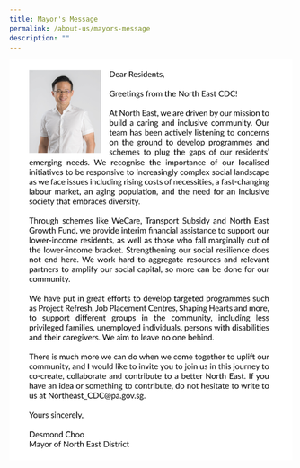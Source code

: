```yaml
---
title: Mayor's Message
permalink: /about-us/mayors-message
description: ""
---
```

![](/images/Mayor-Message2.jpg)